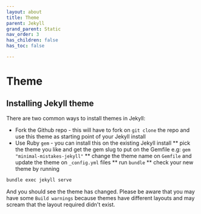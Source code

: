 ```yaml
---
layout: about
title: Theme
parent: Jekyll
grand_parent: Static
nav_order: 3
has_children: false
has_toc: false

---
```

# Theme

## Installing Jekyll theme

There are two common ways to install themes in Jekyll:
* Fork the Github repo - this will have to fork on `git clone` the repo and use this theme as starting point of your Jekyll install
* Use Ruby `gem` - you can install this on the existing Jekyll install 
** pick the theme you like and get the gem slug to put on the Gemfile e.g: `gem "minimal-mistakes-jekyll"`
** change the theme name on `Gemfile` and update the theme on `_config.yml` files
** run `bundle`
** check your new theme by running
```bash
bundle exec jekyll serve
```

And you should see the theme has changed. Please be aware that you may have some `Build warnings` because themes have different layouts and may scream that the layout required didn't exist. 


